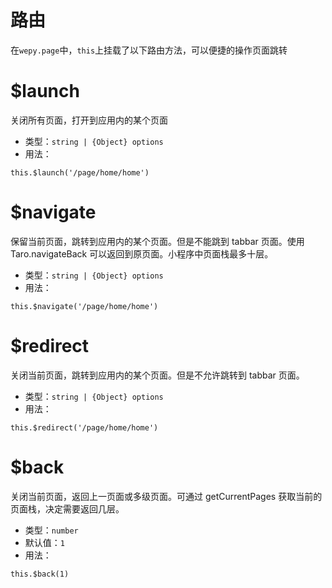 # 路由
在`wepy.page`中，`this`上挂载了以下路由方法，可以便捷的操作页面跳转

# $launch
关闭所有页面，打开到应用内的某个页面

- 类型：`string | {Object} options`
- 用法：
```
this.$launch('/page/home/home')
```

# $navigate
保留当前页面，跳转到应用内的某个页面。但是不能跳到 tabbar 页面。使用 Taro.navigateBack 可以返回到原页面。小程序中页面栈最多十层。

- 类型：`string | {Object} options`
- 用法：
```
this.$navigate('/page/home/home')
```

# $redirect
关闭当前页面，跳转到应用内的某个页面。但是不允许跳转到 tabbar 页面。

- 类型：`string | {Object} options`
- 用法：
```
this.$redirect('/page/home/home')
```

# $back
关闭当前页面，返回上一页面或多级页面。可通过 getCurrentPages 获取当前的页面栈，决定需要返回几层。

- 类型：`number`
- 默认值：`1`
- 用法：
```
this.$back(1)
```